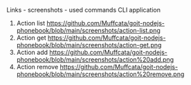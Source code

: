 Links - screenshots - used commands CLI application

1. Action list https://github.com/Muffcata/goit-nodejs-phonebook/blob/main/screenshots/action-list.png
2. Action get https://github.com/Muffcata/goit-nodejs-phonebook/blob/main/screenshots/action-get.png
3. Action add https://github.com/Muffcata/goit-nodejs-phonebook/blob/main/screenshots/action%20add.png
4. Action remove https://github.com/Muffcata/goit-nodejs-phonebook/blob/main/screenshots/action%20remove.png
